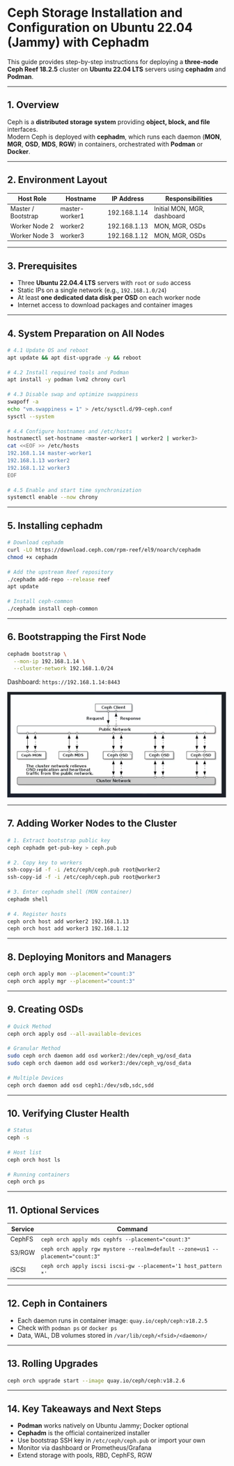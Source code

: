 # Ceph Storage Installation and Configuration on Ubuntu 22.04 (Jammy) with Cephadm

This guide provides step-by-step instructions for deploying a **three-node Ceph Reef 18.2.5** cluster on **Ubuntu 22.04 LTS** servers using **cephadm** and **Podman**.

---

## 1. Overview

Ceph is a **distributed storage system** providing **object, block, and file** interfaces.\
Modern Ceph is deployed with **cephadm**, which runs each daemon (**MON**, **MGR**, **OSD**, **MDS**, **RGW**) in containers, orchestrated with **Podman** or **Docker**.

---

## 2. Environment Layout

| Host Role          | Hostname       | IP Address   | Responsibilities            |
| ------------------ | -------------- | ------------ | --------------------------- |
| Master / Bootstrap | master-worker1 | 192.168.1.14 | Initial MON, MGR, dashboard |
| Worker Node 2      | worker2        | 192.168.1.13 | MON, MGR, OSDs              |
| Worker Node 3      | worker3        | 192.168.1.12 | MON, MGR, OSDs              |

---

## 3. Prerequisites

- Three **Ubuntu 22.04.4 LTS** servers with `root` or `sudo` access
- Static IPs on a single network (e.g., `192.168.1.0/24`)
- At least **one dedicated data disk per OSD** on each worker node
- Internet access to download packages and container images

---

## 4. System Preparation on All Nodes

```bash
# 4.1 Update OS and reboot
apt update && apt dist-upgrade -y && reboot

# 4.2 Install required tools and Podman
apt install -y podman lvm2 chrony curl

# 4.3 Disable swap and optimize swappiness
swapoff -a
echo "vm.swappiness = 1" > /etc/sysctl.d/99-ceph.conf
sysctl --system

# 4.4 Configure hostnames and /etc/hosts
hostnamectl set-hostname <master-worker1 | worker2 | worker3>
cat <<EOF >> /etc/hosts
192.168.1.14 master-worker1
192.168.1.13 worker2
192.168.1.12 worker3
EOF

# 4.5 Enable and start time synchronization
systemctl enable --now chrony
```

---

## 5. Installing cephadm

```bash
# Download cephadm
curl -LO https://download.ceph.com/rpm-reef/el9/noarch/cephadm
chmod +x cephadm

# Add the upstream Reef repository
./cephadm add-repo --release reef
apt update

# Install ceph-common
./cephadm install ceph-common
```

---

## 6. Bootstrapping the First Node

```bash
cephadm bootstrap \
  --mon-ip 192.168.1.14 \
  --cluster-network 192.168.1.0/24
```

Dashboard: `https://192.168.1.14:8443`

![Alt text](images/ceph_network_instruction.png "ceph network instruction")


---

## 7. Adding Worker Nodes to the Cluster

```bash
# 1. Extract bootstrap public key
ceph cephadm get-pub-key > ceph.pub

# 2. Copy key to workers
ssh-copy-id -f -i /etc/ceph/ceph.pub root@worker2
ssh-copy-id -f -i /etc/ceph/ceph.pub root@worker3

# 3. Enter cephadm shell (MON container)
cephadm shell

# 4. Register hosts
ceph orch host add worker2 192.168.1.13
ceph orch host add worker3 192.168.1.12
```

---

## 8. Deploying Monitors and Managers

```bash
ceph orch apply mon --placement="count:3"
ceph orch apply mgr --placement="count:3"
```

---

## 9. Creating OSDs

```bash
# Quick Method
ceph orch apply osd --all-available-devices

# Granular Method
sudo ceph orch daemon add osd worker2:/dev/ceph_vg/osd_data
sudo ceph orch daemon add osd worker3:/dev/ceph_vg/osd_data

# Multiple Devices
ceph orch daemon add osd ceph1:/dev/sdb,sdc,sdd
```

---

## 10. Verifying Cluster Health

```bash
# Status
ceph -s

# Host list
ceph orch host ls

# Running containers
ceph orch ps
```

---

## 11. Optional Services

| Service | Command                                                                        |
| ------- | ------------------------------------------------------------------------------ |
| CephFS  | `ceph orch apply mds cephfs --placement="count:3"`                             |
| S3/RGW  | `ceph orch apply rgw mystore --realm=default --zone=us1 --placement="count:3"` |
| iSCSI   | `ceph orch apply iscsi iscsi-gw --placement='1 host_pattern *'`                |

---

## 12. Ceph in Containers

- Each daemon runs in container image: `quay.io/ceph/ceph:v18.2.5`
- Check with `podman ps` or `docker ps`
- Data, WAL, DB volumes stored in `/var/lib/ceph/<fsid>/<daemon>/`

---

## 13. Rolling Upgrades

```bash
ceph orch upgrade start --image quay.io/ceph/ceph:v18.2.6
```

---

## 14. Key Takeaways and Next Steps

- **Podman** works natively on Ubuntu Jammy; Docker optional
- **Cephadm** is the official containerized installer
- Use bootstrap SSH key in `/etc/ceph/ceph.pub` or import your own
- Monitor via dashboard or Prometheus/Grafana
- Extend storage with pools, RBD, CephFS, RGW

